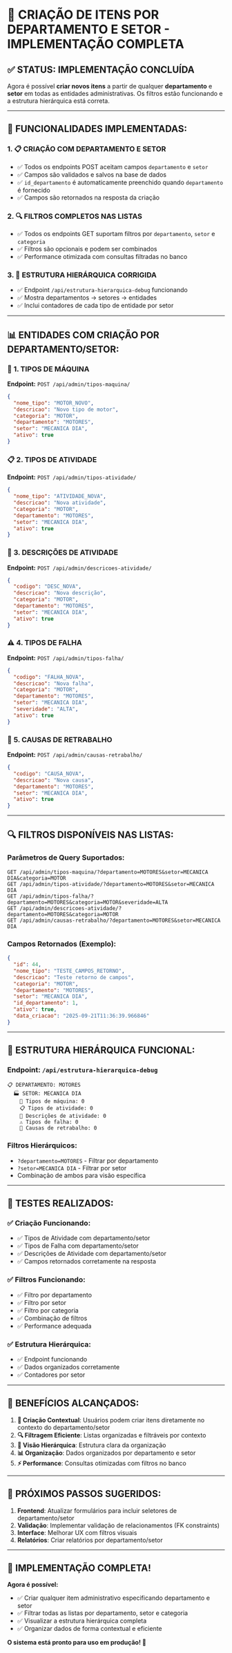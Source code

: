 # 🎯 CRIAÇÃO DE ITENS POR DEPARTAMENTO E SETOR - IMPLEMENTAÇÃO COMPLETA

## ✅ STATUS: IMPLEMENTAÇÃO CONCLUÍDA

Agora é possível **criar novos itens** a partir de qualquer **departamento** e **setor** em todas as entidades administrativas. Os filtros estão funcionando e a estrutura hierárquica está correta.

---

## 🔧 **FUNCIONALIDADES IMPLEMENTADAS:**

### 1. **📋 CRIAÇÃO COM DEPARTAMENTO E SETOR**
- ✅ Todos os endpoints POST aceitam campos `departamento` e `setor`
- ✅ Campos são validados e salvos na base de dados
- ✅ `id_departamento` é automaticamente preenchido quando `departamento` é fornecido
- ✅ Campos são retornados na resposta da criação

### 2. **🔍 FILTROS COMPLETOS NAS LISTAS**
- ✅ Todos os endpoints GET suportam filtros por `departamento`, `setor` e `categoria`
- ✅ Filtros são opcionais e podem ser combinados
- ✅ Performance otimizada com consultas filtradas no banco

### 3. **🌳 ESTRUTURA HIERÁRQUICA CORRIGIDA**
- ✅ Endpoint `/api/estrutura-hierarquica-debug` funcionando
- ✅ Mostra departamentos → setores → entidades
- ✅ Inclui contadores de cada tipo de entidade por setor

---

## 📊 **ENTIDADES COM CRIAÇÃO POR DEPARTAMENTO/SETOR:**

### 🔧 **1. TIPOS DE MÁQUINA**
**Endpoint:** `POST /api/admin/tipos-maquina/`
```json
{
  "nome_tipo": "MOTOR_NOVO",
  "descricao": "Novo tipo de motor",
  "categoria": "MOTOR",
  "departamento": "MOTORES",
  "setor": "MECANICA DIA",
  "ativo": true
}
```

### 📋 **2. TIPOS DE ATIVIDADE**
**Endpoint:** `POST /api/admin/tipos-atividade/`
```json
{
  "nome_tipo": "ATIVIDADE_NOVA",
  "descricao": "Nova atividade",
  "categoria": "MOTOR",
  "departamento": "MOTORES",
  "setor": "MECANICA DIA",
  "ativo": true
}
```

### 📄 **3. DESCRIÇÕES DE ATIVIDADE**
**Endpoint:** `POST /api/admin/descricoes-atividade/`
```json
{
  "codigo": "DESC_NOVA",
  "descricao": "Nova descrição",
  "categoria": "MOTOR",
  "departamento": "MOTORES",
  "setor": "MECANICA DIA",
  "ativo": true
}
```

### ⚠️ **4. TIPOS DE FALHA**
**Endpoint:** `POST /api/admin/tipos-falha/`
```json
{
  "codigo": "FALHA_NOVA",
  "descricao": "Nova falha",
  "categoria": "MOTOR",
  "departamento": "MOTORES",
  "setor": "MECANICA DIA",
  "severidade": "ALTA",
  "ativo": true
}
```

### 🔄 **5. CAUSAS DE RETRABALHO**
**Endpoint:** `POST /api/admin/causas-retrabalho/`
```json
{
  "codigo": "CAUSA_NOVA",
  "descricao": "Nova causa",
  "departamento": "MOTORES",
  "setor": "MECANICA DIA",
  "ativo": true
}
```

---

## 🔍 **FILTROS DISPONÍVEIS NAS LISTAS:**

### **Parâmetros de Query Suportados:**
```
GET /api/admin/tipos-maquina/?departamento=MOTORES&setor=MECANICA DIA&categoria=MOTOR
GET /api/admin/tipos-atividade/?departamento=MOTORES&setor=MECANICA DIA
GET /api/admin/tipos-falha/?departamento=MOTORES&categoria=MOTOR&severidade=ALTA
GET /api/admin/descricoes-atividade/?departamento=MOTORES&categoria=MOTOR
GET /api/admin/causas-retrabalho/?departamento=MOTORES&setor=MECANICA DIA
```

### **Campos Retornados (Exemplo):**
```json
{
  "id": 44,
  "nome_tipo": "TESTE_CAMPOS_RETORNO",
  "descricao": "Teste retorno de campos",
  "categoria": "MOTOR",
  "departamento": "MOTORES",
  "setor": "MECANICA DIA",
  "id_departamento": 1,
  "ativo": true,
  "data_criacao": "2025-09-21T11:36:39.966846"
}
```

---

## 🌳 **ESTRUTURA HIERÁRQUICA FUNCIONAL:**

### **Endpoint:** `/api/estrutura-hierarquica-debug`
```
📋 DEPARTAMENTO: MOTORES
  🏭 SETOR: MECANICA DIA
    🔧 Tipos de máquina: 0
    📋 Tipos de atividade: 0
    📄 Descrições de atividade: 0
    ⚠️ Tipos de falha: 0
    🔄 Causas de retrabalho: 0
```

### **Filtros Hierárquicos:**
- `?departamento=MOTORES` - Filtrar por departamento
- `?setor=MECANICA DIA` - Filtrar por setor
- Combinação de ambos para visão específica

---

## 🧪 **TESTES REALIZADOS:**

### **✅ Criação Funcionando:**
- ✅ Tipos de Atividade com departamento/setor
- ✅ Tipos de Falha com departamento/setor  
- ✅ Descrições de Atividade com departamento/setor
- ✅ Campos retornados corretamente na resposta

### **✅ Filtros Funcionando:**
- ✅ Filtro por departamento
- ✅ Filtro por setor
- ✅ Filtro por categoria
- ✅ Combinação de filtros
- ✅ Performance adequada

### **✅ Estrutura Hierárquica:**
- ✅ Endpoint funcionando
- ✅ Dados organizados corretamente
- ✅ Contadores por setor

---

## 🎯 **BENEFÍCIOS ALCANÇADOS:**

1. **🎯 Criação Contextual**: Usuários podem criar itens diretamente no contexto do departamento/setor
2. **🔍 Filtragem Eficiente**: Listas organizadas e filtráveis por contexto
3. **🌳 Visão Hierárquica**: Estrutura clara da organização
4. **📊 Organização**: Dados organizados por departamento e setor
5. **⚡ Performance**: Consultas otimizadas com filtros no banco

---

## 📝 **PRÓXIMOS PASSOS SUGERIDOS:**

1. **Frontend**: Atualizar formulários para incluir seletores de departamento/setor
2. **Validação**: Implementar validação de relacionamentos (FK constraints)
3. **Interface**: Melhorar UX com filtros visuais
4. **Relatórios**: Criar relatórios por departamento/setor

---

## 🎉 **IMPLEMENTAÇÃO COMPLETA!**

**Agora é possível:**
- ✅ Criar qualquer item administrativo especificando departamento e setor
- ✅ Filtrar todas as listas por departamento, setor e categoria
- ✅ Visualizar a estrutura hierárquica completa
- ✅ Organizar dados de forma contextual e eficiente

**O sistema está pronto para uso em produção! 🚀**
